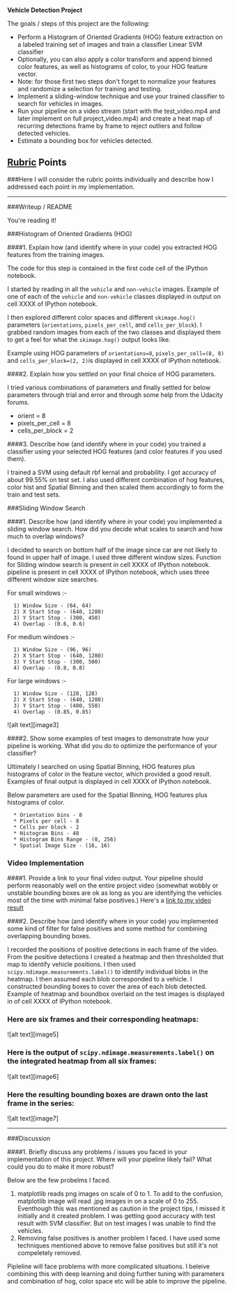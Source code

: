 **Vehicle Detection Project**

The goals / steps of this project are the following:

* Perform a Histogram of Oriented Gradients (HOG) feature extraction on a labeled training set of images and train a classifier Linear SVM classifier
* Optionally, you can also apply a color transform and append binned color features, as well as histograms of color, to your HOG feature vector. 
* Note: for those first two steps don't forget to normalize your features and randomize a selection for training and testing.
* Implement a sliding-window technique and use your trained classifier to search for vehicles in images.
* Run your pipeline on a video stream (start with the test_video.mp4 and later implement on full project_video.mp4) and create a heat map of recurring detections frame by frame to reject outliers and follow detected vehicles.
* Estimate a bounding box for vehicles detected.

## [Rubric](https://review.udacity.com/#!/rubrics/513/view) Points
###Here I will consider the rubric points individually and describe how I addressed each point in my implementation.  

---
###Writeup / README

You're reading it!

###Histogram of Oriented Gradients (HOG)

####1. Explain how (and identify where in your code) you extracted HOG features from the training images.

The code for this step is contained in the first code cell of the IPython notebook.  

I started by reading in all the `vehicle` and `non-vehicle` images.  Example of one of each of the `vehicle` and `non-vehicle` classes displayed in output on cell XXXX of IPython notebook.

I then explored different color spaces and different `skimage.hog()` parameters (`orientations`, `pixels_per_cell`, and `cells_per_block`).  I grabbed random images from each of the two classes and displayed them to get a feel for what the `skimage.hog()` output looks like.

Example using HOG parameters of `orientations=8`, `pixels_per_cell=(8, 8)` and `cells_per_block=(2, 2)`is displayed in cell XXXX of IPython notebook.


####2. Explain how you settled on your final choice of HOG parameters.

I tried various combinations of parameters and finally settled for below parameters through trial and error and through some help from the Udacity forums.
* orient = 8
* pixels_per_cell = 8
* cells_per_block = 2

####3. Describe how (and identify where in your code) you trained a classifier using your selected HOG features (and color features if you used them).

I trained a SVM using default rbf kernal and probability. I got accuracy of about 99.55% on test set. I also used different combination of hog features, color hist and Spatial Binning and then scaled them accordingly to form the train and test sets.  

###Sliding Window Search

####1. Describe how (and identify where in your code) you implemented a sliding window search.  How did you decide what scales to search and how much to overlap windows?

I decided to search on bottom half of the image since car are not likely to found in upper half of image. I used three different window sizes. Function for Sliding window search is present in cell XXXX of IPython notebook. pipeline is present in cell XXXX of IPython notebook, which uses three different window size searches. 

For small windows :-

      1) Window Size - (64, 64)
      2) X Start Stop - (640, 1280)
      3) Y Start Stop - (300, 450)
      4) Overlap - (0.6, 0.6)

For medium windows :-

      1) Window Size - (96, 96)
      2) X Start Stop - (640, 1280)
      3) Y Start Stop - (300, 500)
      4) Overlap - (0.8, 0.8)

For large windows :-

      1) Window Size - (128, 128)
      2) X Start Stop - (640, 1280)
      3) Y Start Stop - (400, 550)
      4) Overlap - (0.85, 0.85)


![alt text][image3]

####2. Show some examples of test images to demonstrate how your pipeline is working.  What did you do to optimize the performance of your classifier?

Ultimately I searched on using Spatial Binning, HOG features plus histograms of color in the feature vector, which provided a good result. Examples of final output is displayed in cell XXXX of IPython notebook. 

Below parameters are used for the Spatial Binning, HOG features plus histograms of color.

      * Orientation bins - 8
      * Pixels per cell - 8
      * Cells per block - 2
      * Histogram Bins - 48
      * Histogram Bins Range - (0, 256)
      * Spatial Image Size - (16, 16)


### Video Implementation

####1. Provide a link to your final video output.  Your pipeline should perform reasonably well on the entire project video (somewhat wobbly or unstable bounding boxes are ok as long as you are identifying the vehicles most of the time with minimal false positives.)
Here's a [link to my video result](./project_video.mp4)


####2. Describe how (and identify where in your code) you implemented some kind of filter for false positives and some method for combining overlapping bounding boxes.

I recorded the positions of positive detections in each frame of the video.  From the positive detections I created a heatmap and then thresholded that map to identify vehicle positions.  I then used `scipy.ndimage.measurements.label()` to identify individual blobs in the heatmap.  I then assumed each blob corresponded to a vehicle.  I constructed bounding boxes to cover the area of each blob detected.  
Example of heatmap and boundbox overlaid on the test images is displayed in of cell XXXX of IPython notebook. 

### Here are six frames and their corresponding heatmaps:

![alt text][image5]

### Here is the output of `scipy.ndimage.measurements.label()` on the integrated heatmap from all six frames:
![alt text][image6]

### Here the resulting bounding boxes are drawn onto the last frame in the series:
![alt text][image7]

---

###Discussion

####1. Briefly discuss any problems / issues you faced in your implementation of this project.  Where will your pipeline likely fail?  What could you do to make it more robust?

Below are the few probelms I faced.

1) matplotlib reads png images on scale of 0 to 1. To add to the confusion, matplotlib image will read .jpg images in on a scale of 0 to 255. Eventhough this was mentioned as caution in the project tips, I missed it initially and it created problem. I was getting good accuracy with test result with SVM classifier. But on test images I was unable to find the vehicles.
2) Removing false positives is another problem I faced. I have used some techniques mentioned above to remove false positives but still it's not compeletely removed. 

Pipleline will face problems with more complicated situations. I beleive combining this with deep learning and doing further tuning with parameters and combination of hog, color space etc will be able to improve the pipeline.

